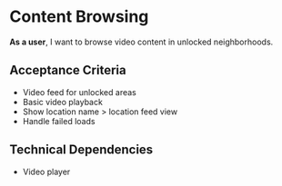 # Content Browsing

**As a user**, I want to browse video content in unlocked neighborhoods.

## Acceptance Criteria

- Video feed for unlocked areas
- Basic video playback
- Show location name > location feed view
- Handle failed loads

## Technical Dependencies

- Video player